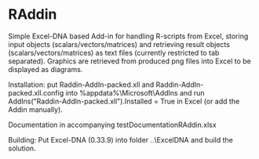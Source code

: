 # RAddin
Simple Excel-DNA based Add-in for handling R-scripts from Excel, storing input objects (scalars/vectors/matrices) and 
retrieving result objects (scalars/vectors/matrices) as text files (currently restricted to tab separated).
Graphics are retrieved from produced png files into Excel to be displayed as diagrams.

Installation: put Raddin-AddIn-packed.xll and Raddin-AddIn-packed.xll.config into %appdata%\Microsoft\AddIns 
and run AddIns("Raddin-AddIn-packed.xll").Installed = True in Excel (or add the Addin manually).

Documentation in accompanying testDocumentationRAddin.xlsx

Building: Put Excel-DNA (0.33.9) into folder ..\ExcelDNA and build the solution.
